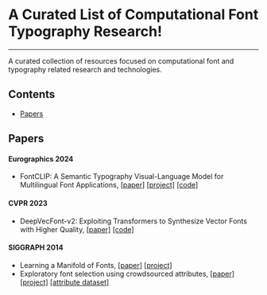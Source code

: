 # A Curated List of Computational Font Typography Research!
---
A curated collection of resources focused on computational font and typography related research and technologies.

## Contents

- [Papers](#papers)

## Papers

#### Eurographics 2024
- FontCLIP: A Semantic Typography Visual-Language Model for Multilingual Font Applications, [[paper]](https://jdily.github.io/resource/fontclip/fontCLIP_paper_open.pdf) [[project]](https://yukistavailable.github.io/fontclip.github.io/) [[code]](https://github.com/yukistavailable/FontCLIP)

#### CVPR 2023
- DeepVecFont-v2: Exploiting Transformers to Synthesize Vector Fonts with Higher Quality, [[paper]](https://openaccess.thecvf.com/content/CVPR2023/papers/Wang_DeepVecFont-v2_Exploiting_Transformers_To_Synthesize_Vector_Fonts_With_Higher_Quality_CVPR_2023_paper.pdf) [[code]](https://github.com/yizhiwang96/deepvecfont-v2)


#### SIGGRAPH 2014
- Learning a Manifold of Fonts, [[paper]](http://vecg.cs.ucl.ac.uk/Projects/projects_fonts/papers/siggraph14_learning_fonts.pdf) [[project]](http://vecg.cs.ucl.ac.uk/Projects/projects_fonts/projects_fonts.html)
- Exploratory font selection using crowdsourced attributes, [[paper]](https://www.dgp.toronto.edu/~donovan/font/fontSelection.pdf) [[project]](https://www.dgp.toronto.edu/~donovan/font/) [[attribute dataset]](https://www.dgp.toronto.edu/~donovan/font/attribute.zip)

